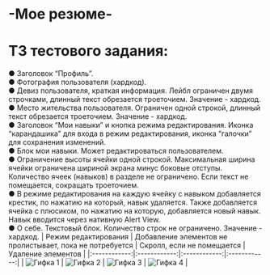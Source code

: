 # -Мое резюме-  
# ТЗ тестового задания:     
● Заголовок “Профиль”.    
● Фотография пользователя (хардкод).    
● Девиз пользователя, краткая информация. Лейбл ограничен двумя строчками, длинный текст обрезается троеточием. Значение - хардкод.  
● Место жительства пользователя. Ограничен одной строкой, длинный текст обрезается троеточием. Значение - хардкод.  
● Заголовок “Мои навыки” и кнопка режима редактирования. Иконка “карандашика” для входа в режим редактирования, иконка “галочки” для сохранения изменений.   
● Блок мои навыки. Может редактироваться пользователем.  
● Ограничение высоты ячейки одной строкой. Максимальная ширина ячейки ограничена шириной экрана минус боковые отступы. Количество ячеек (навыков) в разделе не ограничено. Если текст не помещается, сокращать троеточием.   
● В режиме редактирования на каждую ячейку с навыком добавляется крестик, по нажатию на который, навык удаляется. Также добавляется ячейка с плюсиком, по нажатию на которую, добавляется новый навык. Навык вводится через нативную Alert View.    
● О себе. Текстовый блок. Количество строк не ограничено. Значение - хардкод.
| Режим редактирования | Добавление элементов не пролистывает, пока не потребуется | Скролл, если не помещается | Удаление элементов |
|:------------:|:------------:|:------------:|:------------:|
| ![Гифка 1](https://user-images.githubusercontent.com/108129792/259515224-91a36008-f6d2-4726-979e-aef22084f9f8.gif) | ![Гифка 2](https://user-images.githubusercontent.com/108129792/259515236-c996e734-d500-472f-9053-7d763b4daabf.gif) | ![Гифка 3](https://user-images.githubusercontent.com/108129792/259515241-2308e65b-8839-4acd-830a-4b1d4f76c7e4.gif) | ![Гифка 4](https://user-images.githubusercontent.com/108129792/259515245-8e450cd9-a34c-49d1-9702-4e609fa2baaf.gif) |
